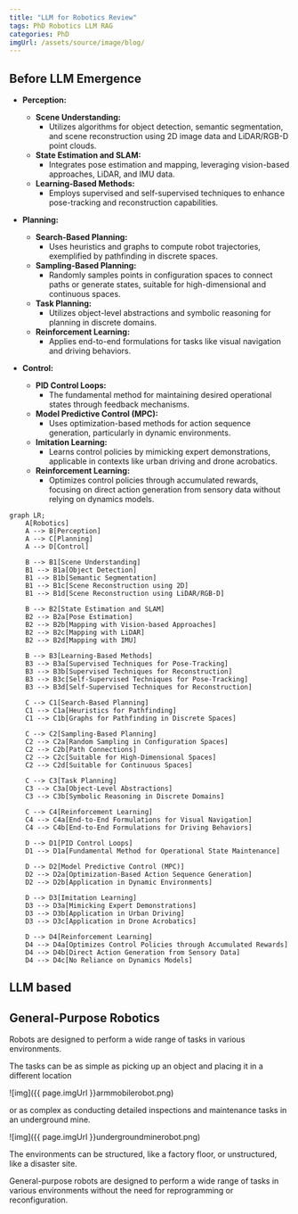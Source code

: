 ```yaml
---
title: "LLM for Robotics Review"
tags: PhD Robotics LLM RAG
categories: PhD
imgUrl: /assets/source/image/blog/
---
```


## Before LLM Emergence

- **Perception:**
   - **Scene Understanding:**
      - Utilizes algorithms for object detection, semantic segmentation, and scene reconstruction using 2D image data and LiDAR/RGB-D point clouds.
   - **State Estimation and SLAM:**
      - Integrates pose estimation and mapping, leveraging vision-based approaches, LiDAR, and IMU data.
   - **Learning-Based Methods:**
      - Employs supervised and self-supervised techniques to enhance pose-tracking and reconstruction capabilities.

- **Planning:**
   - **Search-Based Planning:**
      - Uses heuristics and graphs to compute robot trajectories, exemplified by pathfinding in discrete spaces.
   - **Sampling-Based Planning:**
      - Randomly samples points in configuration spaces to connect paths or generate states, suitable for high-dimensional and continuous spaces.
   - **Task Planning:**
      - Utilizes object-level abstractions and symbolic reasoning for planning in discrete domains.
   - **Reinforcement Learning:**
      - Applies end-to-end formulations for tasks like visual navigation and driving behaviors.


- **Control:**
   - **PID Control Loops:**
      - The fundamental method for maintaining desired operational states through feedback mechanisms.
   - **Model Predictive Control (MPC):**
      - Uses optimization-based methods for action sequence generation, particularly in dynamic environments.
   - **Imitation Learning:**
      - Learns control policies by mimicking expert demonstrations, applicable in contexts like urban driving and drone acrobatics.
   - **Reinforcement Learning:**
      - Optimizes control policies through accumulated rewards, focusing on direct action generation from sensory data without relying on dynamics models.

```mermaid
graph LR;
    A[Robotics]
    A --> B[Perception]
    A --> C[Planning]
    A --> D[Control]

    B --> B1[Scene Understanding]
    B1 --> B1a[Object Detection]
    B1 --> B1b[Semantic Segmentation]
    B1 --> B1c[Scene Reconstruction using 2D]
    B1 --> B1d[Scene Reconstruction using LiDAR/RGB-D]

    B --> B2[State Estimation and SLAM]
    B2 --> B2a[Pose Estimation]
    B2 --> B2b[Mapping with Vision-based Approaches]
    B2 --> B2c[Mapping with LiDAR]
    B2 --> B2d[Mapping with IMU]

    B --> B3[Learning-Based Methods]
    B3 --> B3a[Supervised Techniques for Pose-Tracking]
    B3 --> B3b[Supervised Techniques for Reconstruction]
    B3 --> B3c[Self-Supervised Techniques for Pose-Tracking]
    B3 --> B3d[Self-Supervised Techniques for Reconstruction]

    C --> C1[Search-Based Planning]
    C1 --> C1a[Heuristics for Pathfinding]
    C1 --> C1b[Graphs for Pathfinding in Discrete Spaces]

    C --> C2[Sampling-Based Planning]
    C2 --> C2a[Random Sampling in Configuration Spaces]
    C2 --> C2b[Path Connections]
    C2 --> C2c[Suitable for High-Dimensional Spaces]
    C2 --> C2d[Suitable for Continuous Spaces]

    C --> C3[Task Planning]
    C3 --> C3a[Object-Level Abstractions]
    C3 --> C3b[Symbolic Reasoning in Discrete Domains]

    C --> C4[Reinforcement Learning]
    C4 --> C4a[End-to-End Formulations for Visual Navigation]
    C4 --> C4b[End-to-End Formulations for Driving Behaviors]

    D --> D1[PID Control Loops]
    D1 --> D1a[Fundamental Method for Operational State Maintenance]

    D --> D2[Model Predictive Control (MPC)]
    D2 --> D2a[Optimization-Based Action Sequence Generation]
    D2 --> D2b[Application in Dynamic Environments]

    D --> D3[Imitation Learning]
    D3 --> D3a[Mimicking Expert Demonstrations]
    D3 --> D3b[Application in Urban Driving]
    D3 --> D3c[Application in Drone Acrobatics]

    D --> D4[Reinforcement Learning]
    D4 --> D4a[Optimizes Control Policies through Accumulated Rewards]
    D4 --> D4b[Direct Action Generation from Sensory Data]
    D4 --> D4c[No Reliance on Dynamics Models]

```



## LLM based 

## General-Purpose Robotics

Robots are designed to perform a wide range of tasks in various environments.

The tasks can be as simple as picking up an object and placing it in a different location

![img]({{ page.imgUrl }}armmobilerobot.png)

or as complex as conducting detailed inspections and maintenance tasks in an underground mine.

![img]({{ page.imgUrl }}undergroundminerobot.png)

The environments can be structured, like a factory floor, or unstructured, like a disaster site.

General-purpose robots are designed to perform a wide range of tasks in various environments without the need for reprogramming or reconfiguration.

